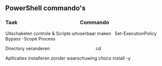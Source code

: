 ## PowerShell commando's
  
### Taak                                                          Commando 

Uitschakelen controle & Scripts uitvoerbaar maken   Set-ExecutionPolicy Bypass -Scope Process

Directory veranderen                                                    cd                                       

Apllicaties installeren zonder waarschuwing                choco install -y <packagenaam>        